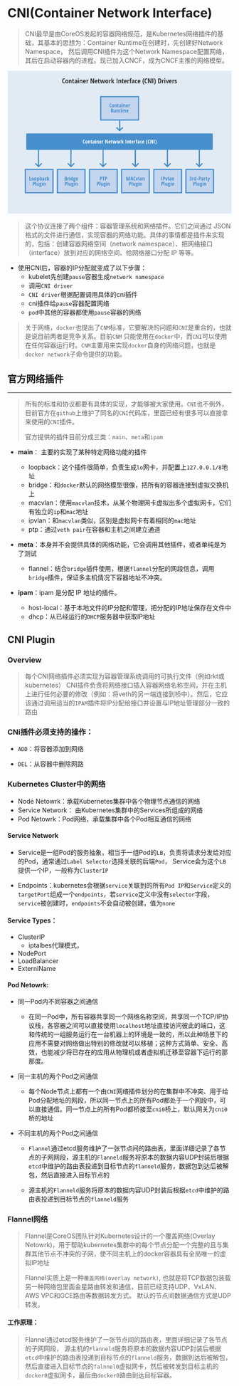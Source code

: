 # CNI(Container Network Interface)
> CNI最早是由CoreOS发起的容器网络规范，是Kubernetes网络插件的基础，其基本的思想为：Container Runtime在创建时，先创建好Network Namespace， 然后调用CNI插件为这个Network Namespace配置网络，其后在启动容器内的进程。现已加入CNCF，成为CNCF主推的网络模型。

<div align=center>
	<img src="./CNI.png">
</div>

> 这个协议连接了两个组件：容器管理系统和网络插件。它们之间通过 JSON 格式的文件进行通信，实现容器的网络功能。具体的事情都是插件来实现的，包括：创建容器网络空间（network namespace）、把网络接口（interface）放到对应的网络空间、给网络接口分配 IP 等等。

* 使用CNI后，容器的IP分配就变成了以下步骤：
	* kubelet先创建`pause`容器生成`network namespace`
	* 调用`CNI driver`
	* `CNI driver`根据配置调用具体的cni插件
	* cni插件给`pause`容器配置网络
	* `pod`中其他的容器都使用`pause`容器的网络


> 关于网络，`docker`也提出了`CNM`标准，它要解决的问题和`CNI`是重合的，也就是说目前两者是竞争关系。目前`CNM` 只能使用在`docker`中，而`CNI`可以使用在任何容器运行时。`CNM`主要用来实现`docker`自身的网络问题，也就是`docker network`子命令提供的功能。

## 官方网络插件

--------------------------------------------------------------------

> 所有的标准和协议都要有具体的实现，才能够被大家使用。`CNI`也不例外，目前官方在`github`上维护了同名的`CNI`代码库，里面已经有很多可以直接拿来使用的`CNI`插件。
>
> 官方提供的插件目前分成三类：`main`、`meta`和`ipam`

* __main__： 主要的实现了某种特定网络功能的插件
	* loopback：这个插件很简单，负责生成`lo`网卡，并配置上`127.0.0.1/8`地址
	* bridge：和`docker`默认的网络模型很像，把所有的容器连接到虚拟交换机上
	* macvlan：使用`macvlan`技术，从某个物理网卡虚拟出多个虚拟网卡，它们有独立的`ip`和`mac`地址
	* ipvlan：和`macvlan`类似，区别是虚拟网卡有着相同的`mac`地址
	* ptp：通过`veth pair`在容器和主机之间建立通道

* __meta__：本身并不会提供具体的网络功能，它会调用其他插件，或者单纯是为了测试
	* flannel：结合`bridge`插件使用，根据`flannel`分配的网段信息，调用`bridge`插件，保证多主机情况下容器地址不冲突。

* __ipam__：ipam 是分配 IP 地址的插件。
	* host-local：基于本地文件的IP分配和管理，把分配的IP地址保存在文件中
	* dhcp：从已经运行的`DHCP`服务器中获取IP地址

## CNI Plugin
### Overview
> 每个CNI网络插件必须实现为容器管理系统调用的可执行文件（例如rkt或kubernetes）
> CNI插件负责将网络接口插入容器网络名称空间，并在主机上进行任何必要的修改（例如：将veth的另一端连接到桥中）。然后，它应该通过调用适当的`IPAM`插件将IP分配给接口并设置与IP地址管理部分一致的路由

### CNi插件必须支持的操作：

* `ADD`：将容器添加到网络
<!-- 	* 参数：
		* Container ID：由运行时分配的容器的唯一明文标识符。一定不能为空。
		* Network namespace path：这表示要添加的网络命名空间的路径，即/ proc / [pid] / ns / net或其绑定装载/链接。
		* Network configuration：这是一个JSON文档，描述了容器可以加入的网络。该模式如下所述。
		* Extra arguments：这提供了一种替代机制，允许基于每个容器简单地配置CNI插件。
		* Name of the interface inside the container：这是应该分配给在容器内创建的接口的名称（网络命名空间）; 因此，它必须符合Linux对接口名称的标准限制。
	* 结果
		* Interface list：根据插件，这可以包括沙箱（例如，容器或管理程序）接口名称和/或主机接口名称，每个接口的硬件地址以及接口所在的沙箱（如果有）的详细信息。
		* IP configuration assigned to each interface：分配给沙箱和/或主机接口的IPv4和/或IPv6地址，网关和路由。
		* DNS infomation：包含域名服务器，域，搜索域和选项的DNS信息的字典。
 -->
* `DEL`：从容器中删除网路
<!-- 	* 参数：
		* Container ID：同上
		* Network NameSpace path：同上
		* Network configuration：同上
		* Extra arguments：同上
		* Name of the interface inside the container：同上
	* 删除时所有参数传递应与添加时的参数相同。
	* 删除操作应释放所配置网络中提供给`Container ID`所有的资源
 -->

<!-- > 每个`CNI`网络插件必须实现为容器管理系统调用的可执行文件(例如rkt或kubernetes)
>
> 网络插件只做两件事：把容器加入到网络以及把容器从网络中删除
>
> 调用插件传递数据的两种方式：环境变量和标准输入
>
> 一般插件需要三种类型的数据：容器相关的信息、比如`namespace`的文件、容器id等，网络配置信息，包括网段、网关、DNS以及插件额外的信息等，还有就是`CNI`本身的信息，比如CNI插件的位置、添加网络还是删除网络
>  -->

### Kubernetes Cluster中的网络

* Node Netowrk：承载Kubernetes集群中各个物理节点通信的网络
* Service Network： 由Kubernetes集群中的Services所组成的网络
* Pod Netowrk：Pod网络，承载集群中各个Pod相互通信的网络

#### Service Network
* Service是一组Pod的服务抽象，相当于一组Pod的`LB`，负责将请求分发给对应的Pod，通常通过`Label Selector`选择关联的后端`Pod`， Service会为这个`LB`提供一个IP，一般称为`ClusterIP`

* Endpoints：kubernetes会根据`service`关联到的所有`Pod IP`和`Service`定义的`targetPort`组成一个`endpoints`，若`service`定义中没有`selector`字段，`service`被创建时，`endpoints`不会自动被创建，值为`none`

#### Service Types：
* ClusterIP
	* iptalbes代理模式，
* NodePort
* LoadBalancer
* ExternlName


#### Pod Netowrk:
* 同一Pod内不同容器之间通信
	* 在同一Pod中，所有容器共享同一个网络名称空间，共享同一个TCP/IP协议栈，各容器之间可以直接使用`localhost`地址直接访问彼此的端口，这和传统的一组服务运行在一台机器上的环境是一致的，所以此种场景下的应用不需要对网络做出特别的修改就可以移植；这种方式简单、安全、高效，也能减少将已存在的应用从物理机或者虚拟机迁移至容器下运行的那那度。

* 同一主机的两个Pod之间通信
	* 每个Node节点上都有一个由`CNI`网络插件划分的在集群中不冲突、用于给Pod分配地址的网段，所以同一节点上的所有Pod都处于一个网段中，可以直接通信。同一节点上的所有Pod都桥接至`cni0`桥上，默认网关为`cni0`桥的地址

* 不同主机的两个Pod之间通信
	* `Flannel`通过etcd服务维护了一张节点间的路由表，里面详细记录了各节点的子网网段，源主机的`Flanneld`服务将原本的数据内容UDP封装后根据`etcd`中维护的路由表投递到目标节点的`flanneld`服务，数据包到达后被解包，然后直接进入目标节点的

	* 源主机的`Flanneld`服务将原本的数据内容UDP封装后根据`etcd`中维护的路由表投递到目标节点的`flanneld`服务



### Flannel网络

> Flannel是CoreOS团队针对Kubernetes设计的一个覆盖网络(Overlay Netowrk)，用于帮助kubernetes集群中的每个节点分配一个完整的且与集群其他节点不冲突的子网，使不同主机上的docker容器具有全局唯一的虚拟IP地址
>
> Flannel实质上是一种`覆盖网络(overlay network)`, 也就是将TCP数据包装载另一种网络包里面金星路由转发和通信，目前已经支持UDP、VxLAN、AWS VPC和GCE路由等数据转发方式。
>默认的节点间数据通信方式是UDP转发。

#### 工作原理：

> Flannel通过etcd服务维护了一张节点间的路由表，里面详细记录了各节点的子网网段，
> 源主机的`Flanneld`服务将原本的数据内容UDP封装后根据`etcd`中维护的路由表投递到目标节点的`flanneld`服务，数据到达后被解包，然后直接进入目标节点的`falnnel0`虚拟网卡，然后被转发到目标主机的`docker0`虚拟网卡，最后由`docker0`路由到达目标容器。

